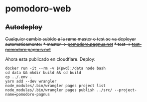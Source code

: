 # pomodoro-web

## ~~Autodeploy~~
~~Cualquier cambio subido a la rama master o test se va deployar automaticamente:~~
~~* master -> [pomodoro.pagnus.net](https://pomodoro.pagnus.net/)~~
~~* test -> [test-pomodoro.pagnus.net](https://test-pomodoro.pagnus.net/)~~

Ahora esta publicado en cloudflare. Deploy:

```
docker run -it --rm -v $(pwd):/data node bash
cd data && mkdir build && cd build
cp ../.env .
yarn add --dev wrangler
node_modules/.bin/wrangler pages project list
node_modules/.bin/wrangler pages publish ../src/ --project-name=pomodoro-pagnus

```

